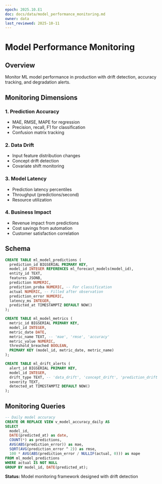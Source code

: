 ```yaml
---
epoch: 2025.10.E1
doc: docs/data/model_performance_monitoring.md
owner: data
last_reviewed: 2025-10-11
---
```


# Model Performance Monitoring

## Overview

Monitor ML model performance in production with drift detection, accuracy tracking, and degradation alerts.

## Monitoring Dimensions

### 1. Prediction Accuracy

- MAE, RMSE, MAPE for regression
- Precision, recall, F1 for classification
- Confusion matrix tracking

### 2. Data Drift

- Input feature distribution changes
- Concept drift detection
- Covariate shift monitoring

### 3. Model Latency

- Prediction latency percentiles
- Throughput (predictions/second)
- Resource utilization

### 4. Business Impact

- Revenue impact from predictions
- Cost savings from automation
- Customer satisfaction correlation

## Schema

```sql
CREATE TABLE ml_model_predictions (
  prediction_id BIGSERIAL PRIMARY KEY,
  model_id INTEGER REFERENCES ml_forecast_models(model_id),
  entity_id TEXT,
  features JSONB,
  prediction NUMERIC,
  prediction_proba NUMERIC, -- For classification
  actual NUMERIC, -- Filled after observation
  prediction_error NUMERIC,
  latency_ms INTEGER,
  predicted_at TIMESTAMPTZ DEFAULT NOW()
);

CREATE TABLE ml_model_metrics (
  metric_id BIGSERIAL PRIMARY KEY,
  model_id INTEGER,
  metric_date DATE,
  metric_name TEXT, -- 'mae', 'rmse', 'accuracy'
  metric_value NUMERIC,
  threshold_breached BOOLEAN,
  PRIMARY KEY (model_id, metric_date, metric_name)
);

CREATE TABLE ml_drift_alerts (
  alert_id BIGSERIAL PRIMARY KEY,
  model_id INTEGER,
  drift_type TEXT, -- 'data_drift', 'concept_drift', 'prediction_drift'
  severity TEXT,
  detected_at TIMESTAMPTZ DEFAULT NOW()
);
```

## Monitoring Queries

```sql
-- Daily model accuracy
CREATE OR REPLACE VIEW v_model_accuracy_daily AS
SELECT
  model_id,
  DATE(predicted_at) as date,
  COUNT(*) as predictions,
  AVG(ABS(prediction_error)) as mae,
  SQRT(AVG(prediction_error ^ 2)) as rmse,
  100 * AVG(ABS(prediction_error / NULLIF(actual, 0))) as mape
FROM ml_model_predictions
WHERE actual IS NOT NULL
GROUP BY model_id, DATE(predicted_at);
```

**Status:** Model monitoring framework designed with drift detection
